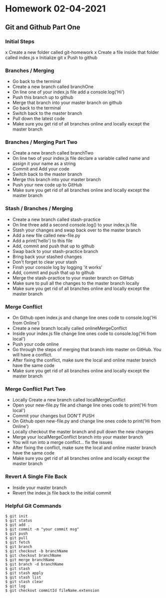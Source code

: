# Homework 02-04-2021

## Git and Github Part One

### Initial Steps

x Create a new folder called git-homework
x Create a file inside that folder called index.js
x Initialize git
x Push to github

### Branches / Merging

- Go back to the terminal
- Create a new branch called branchOne
- On line one of your index.js file add a console.log('Hi')
- Push this branch up to github
- Merge that branch into your master branch on github
- Go back to the terminal
- Switch back to the master branch
- Pull down the latest code
- Make sure you get rid of all branches online and locally except the master branch

### Branches / Merging Part Two

- Create a new branch called branchTwo
- On line two of your index.js file declare a variable called name and assign it your name as a string
- Commit and Add your code
- Switch back to the master branch
- Merge this branch into your master branch
- Push your new code up to GitHub
- Make sure you get rid of all branches online and locally except the master branch

### Stash / Branches / Merging

- Create a new branch called stash-practice
- On line three add a second console.log() to your index.js file
- Stash your changes and swap back over to the master branch
- Add a new file called new-file.py
- Add a print('hello') to this file
- Add, commit and push that up to github
- Swap back to your stash-practice branch
- Bring back your stashed changes
- Don't forget to clear your stash
- Finsh your console log by logging 'it works'
- Add, commit and push that up to github
- Merge the stash-practice to your master branch on GitHub
- Make sure to pull all the changes to the master branch locally
- Make sure you get rid of all branches online and locally except the master branch

### Merge Conflict

- On Github open index.js and change line ones code to console.log('Hi from Online')
- Create a new branch locally called onlineMergeConflict
- Inside your index.js file change line ones code to console.log('Hi from local')
- Push your code online
- Go through the steps of merging that branch into master on GitHub. You will have a conflict.
- After fixing the conflict, make sure the local and online master branch have the same code
- Make sure you get rid of all branches online and locally except the master branch

### Merge Conflict Part Two

- Locally Create a new branch called localMergeConflict
- Open your new-file.py file and change line ones code to print('Hi from local')
- Commit your changes but DON'T PUSH
- On Github open new-file.py and change line ones code to print('Hi from Online')
- Locally checkout the master branch and pull down the new changes
- Merge your localMergeConflict branch into your master branch
- You will run into a merge conflict... fix the issues
- After fixing the conflict, make sure the local and online master branch have the same code
- Make sure you get rid of all branches online and locally except the master branch

### Revert A Single File Back

- Inside your master branch
- Revert the index.js file back to the initial commit

### Helpful Git Commands

```
$ git init
$ git status
$ git add .
$ git commit -m "your commit msg"
$ git push
$ git pull
$ git fetch
$ git branch
$ git checkout -b branchName
$ git checkout branchName
$ git merge branchName
$ git branch -d branchName
$ git stash
$ git stash apply
$ git stash list
$ git stash clear
$ git log
$ git checkout commitId fileName.extension
```
